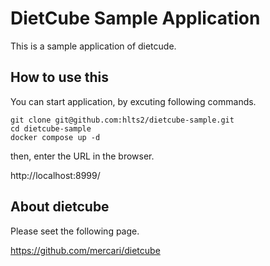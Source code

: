 # DietCube Sample Application
This is a sample application of dietcude.

## How to use this
You can start application, by excuting following commands.

```
git clone git@github.com:hlts2/dietcube-sample.git
cd dietcube-sample
docker compose up -d
```

then, enter the URL in the browser.

http://localhost:8999/

## About dietcube
Please seet the following page.

https://github.com/mercari/dietcube
